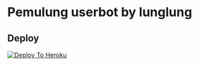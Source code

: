 # Pemulung userbot by lunglung

## Deploy
[![Deploy To Heroku](https://www.herokucdn.com/deploy/button.svg)](https://heroku.com/deploy?template=https://github.com/Lunglung-OWNER/pemulung-bot/)
